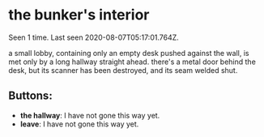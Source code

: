 # the bunker's interior

Seen 1 time. Last seen 2020-08-07T05:17:01.764Z.

a small lobby, containing only an empty desk pushed against the wall, is met only by a long hallway straight ahead. there's a metal door behind the desk, but its scanner has been destroyed, and its seam welded shut.

## Buttons:

- **the hallway**: I have not gone this way yet.
- **leave**: I have not gone this way yet.